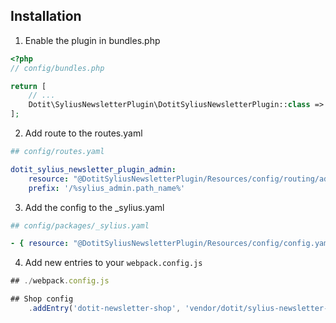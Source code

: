 ## Installation
1. Enable the plugin in bundles.php

```php
<?php
// config/bundles.php

return [
    // ...
    Dotit\SyliusNewsletterPlugin\DotitSyliusNewsletterPlugin::class => ['all' => true],
];
```
2. Add route to the routes.yaml

```yaml
## config/routes.yaml

dotit_sylius_newsletter_plugin_admin:
    resource: "@DotitSyliusNewsletterPlugin/Resources/config/routing/admin.yaml"
    prefix: '/%sylius_admin.path_name%'
```
3. Add the config to the _sylius.yaml

```yaml
## config/packages/_sylius.yaml

- { resource: "@DotitSyliusNewsletterPlugin/Resources/config/config.yaml" }
```

4. Add new entries to your `webpack.config.js`
```js
## ./webpack.config.js

## Shop config
    .addEntry('dotit-newsletter-shop', 'vendor/dotit/sylius-newsletter-plugin/src/Resources/assets/shop/entry.js')

```
